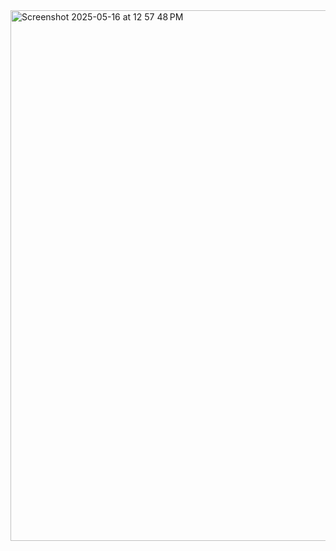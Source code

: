 <img width="849" alt="Screenshot 2025-05-16 at 12 57 48 PM" src="https://github.com/user-attachments/assets/22c08a40-ffea-48cb-99bf-56611a3a13b2" />
